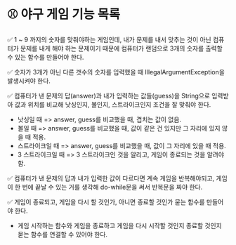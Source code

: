 # ⚾️ 야구 게임 기능 목록

✅ 1 ~ 9 까지의 숫자를 맞춰야하는 게임인데, 내가 문제를 내서 맞추는 것이 아닌 컴퓨터가 문제를 내게 해야 하는 문제이기 때문에 컴퓨터가 랜덤으로 
    3개의 숫자를 출력할 수 있는 함수를 만들어야 한다.

✅ 숫자가 3개가 아닌 다른 갯수의 숫자를 입력했을 때 IllegalArgumentException을 발생시켜야 한다.

✅️ 컴퓨터가 낸 문제의 답(answer)과 내가 입력하는 값들(guess)을 String으로 입력받아 값과 위치를 비교해 낫싱인지, 볼인지, 스트라이크인지 조건을 잘 맞춰야 한다.
   - 낫싱일 때 => answer, guess를 비교했을 때, 겹치는 값이 없음. 
   - 볼일 때 => answer, guess를 비교했을 때, 값이 같은 건 있지만 그 자리에 있지 않을 때 적용.
   - 스트라이크일 때 => answer, guess를 비교했을 때, 값이 그 자리에 있을 때 적용.
   - 3 스트라이크일 때 => 3 스트라이크인 것을 알리고, 게임이 종료되는 것을 알려야 함.

✅️ 컴퓨터가 낸 문제의 답과 내가 입력한 값이 다르다면 계속 게임을 반복해야되고, 게임이 한 번에 끝날 수 있는 거를 생각해 do-while문을 써서 반복문을 짜야 한다.

✅ 게임이 종료되고, 게임을 다시 할 것인가, 아니면 종료할 것인가 묻는 함수를 만들어야 한다. 
- 게임 시작하는 함수와 게임을 종료하고 게임을 다시 시작할 것인지 종료할 것인지 묻는 함수를 연결할 수 있어야 한다.